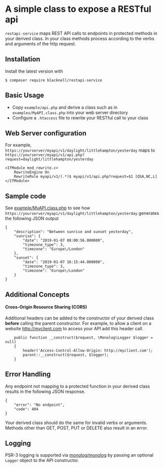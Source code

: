 # A simple class to expose a RESTful api

`restapi-service` maps REST API calls to endpoints in protected methods in your derived class.
In your class methods process according to the verbs and arguments of the http request.

## Installation

Install the latest version with
```
$ composer require blacknell/restapi-service
```
## Basic Usage

* Copy `example/api.php` and derive a class such as in `examples/MyAPI.class.php` into your 
web server directory
* Configure a `.htaccess` file to rewrite your RESTful call to your class

## Web Server configuration

For example, `https://yourserver/myapi/v1/daylight/littlehampton/yesterday` maps to
 `https://yourserver/myapi/v1/api.php?request=daylight/littlehampton/yesterday`
```
<IfModule mod_rewrite.c>
    RewriteEngine On
    RewriteRule myapi/v1/(.*)$ myapi/v1/api.php?request=$1 [QSA,NC,L]
</IfModule>
```

## Sample code
See [example/MyAPI.class.php](https://github.com/blacknell/restapi-service/blob/master/example/MyAPI.class.php)
to see how `https://yourserver/myapi/v1/daylight/littlehampton/yesterday` generates the following JSON output
```
{
    "description": "Between sunrise and sunset yesterday",
    "sunrise": {
        "date": "2019-01-07 08:00:56.000000",
        "timezone_type": 3,
        "timezone": "Europe\/London"
    },
    "sunset": {
        "date": "2019-01-07 16:15:44.000000",
        "timezone_type": 3,
        "timezone": "Europe\/London"
    }
}
```
## Additional Concepts
#### Cross-Origin Resource Sharing (CORS)
Additional headers can be added to the constructor of your derived class **before** calling the parent constructor.
For example, to allow a client on a website http://myclient.com to access your API add this header call.
```
	public function __construct($request, \Monolog\Logger $logger = null)
	{
		header('Access-Control-Allow-Origin: http://myclient.com');
		parent::__construct($request, $logger);
	}

```
## Error Handling
Any endpoint not mapping to a protected function in your derived class results in the following JSON response.
```
{
    "error": "No endpoint",
    "code": 404
}
```
Your derived class should do the same for invalid verbs or arguments.
Methods other than GET, POST, PUT or DELETE also result in an error.
## Logging
PSR-3 logging is supported via [monolog/monolog](https://github.com/Seldaek/monolog) by passing 
an optional `Logger` object to the API constructor.